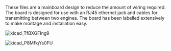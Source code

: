 These files are a mainboard design to reduce the amount of wiring required. The board is designed for use with an RJ45 ethernet jack and cables for transmitting between two engines.
The board has been labelled extensively to make montage and installation easy.

![kicad_TfBXGFIng9](https://github.com/user-attachments/assets/cc2d95de-0739-4c1f-bc55-fb60fd5cf8bc)


![kicad_P8MFqYs0FU](https://github.com/user-attachments/assets/1658bfe5-b2b9-49f4-9228-335dbf6aea91)
